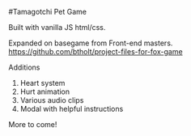 #Tamagotchi Pet Game

Built with vanilla JS html/css.

Expanded on basegame from Front-end masters.
https://github.com/btholt/project-files-for-fox-game

Additions

1. Heart system
2. Hurt animation
3. Various audio clips
4. Modal with helpful instructions

More to come!
